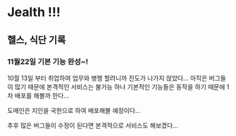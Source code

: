 # Jealth !!!

## 헬스, 식단 기록


### 11월22일 기본 기능 완성~!
10월 13일 부터 취업하여 업무와 병행 할려니까 진도가 나가지 않았다...
아직은 버그들이 많기 때문에 본격적인 서비스는 불가능 하나 기본적인 기능들은 동작을 하기 때문에 1차 배포를 해볼까 한다...

도메인은 지인을 국한으로 하여 배포해볼 예정이다...

추후 많은 버그들이 수정이 된다면 본격적으로 서비스도 해보겠다...
